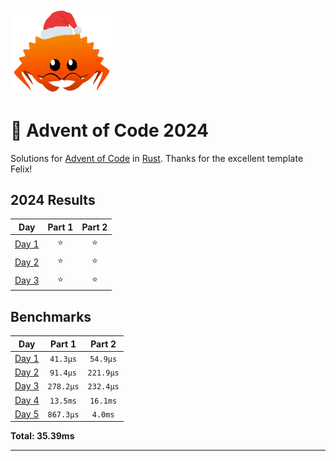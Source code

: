 <img src="./.assets/christmas_ferris.png" width="164">

# 🎄 Advent of Code 2024

Solutions for [Advent of Code](https://adventofcode.com/) in [Rust](https://www.rust-lang.org/).
Thanks for the excellent template Felix!

<!--- advent_readme_stars table --->
## 2024 Results

| Day | Part 1 | Part 2 |
| :---: | :---: | :---: |
| [Day 1](https://adventofcode.com/2024/day/1) | ⭐ | ⭐ |
| [Day 2](https://adventofcode.com/2024/day/2) | ⭐ | ⭐ |
| [Day 3](https://adventofcode.com/2024/day/3) | ⭐ | ⭐ |
<!--- advent_readme_stars table --->

<!--- benchmarking table --->
## Benchmarks

| Day | Part 1 | Part 2 |
| :---: | :---: | :---:  |
| [Day 1](./src/bin/01.rs) | `41.3µs` | `54.9µs` |
| [Day 2](./src/bin/02.rs) | `91.4µs` | `221.9µs` |
| [Day 3](./src/bin/03.rs) | `278.2µs` | `232.4µs` |
| [Day 4](./src/bin/04.rs) | `13.5ms` | `16.1ms` |
| [Day 5](./src/bin/05.rs) | `867.3µs` | `4.0ms` |

**Total: 35.39ms**
<!--- benchmarking table --->

---
